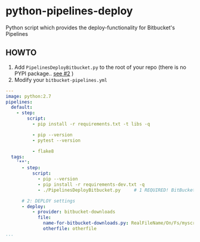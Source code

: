 # python-pipelines-deploy

Python script which provides the deploy-functionality for Bitbucket's Pipelines

## HOWTO

1. Add `PipelinesDeployBitbucket.py` to the root of your repo (there is no PYPI package.. [see #2](../../issues/2) )
2. Modify your `bitbucket-pipelines.yml`

```yaml
---
image: python:2.7
pipelines:
  default:
    - step:
        script:
          - pip install -r requirements.txt -t libs -q

          - pip --version
          - pytest --version

          - flake8
  tags:
    '**':
      - step:
          script:
            - pip --version
            - pip install -r requirements-dev.txt -q
            - ./PipelinesDeployBitbucket.py		# 1 REQUIRED! BitBucket won't start deploy automatically

      # 2: DEPLOY settings
      - deploy:
          - provider: bitbucket-downloads
            file:
              name-for-bitbucket-downloads.py: RealFileName/On/Fs/myscript.py
              otherfile: otherfile
...
```

